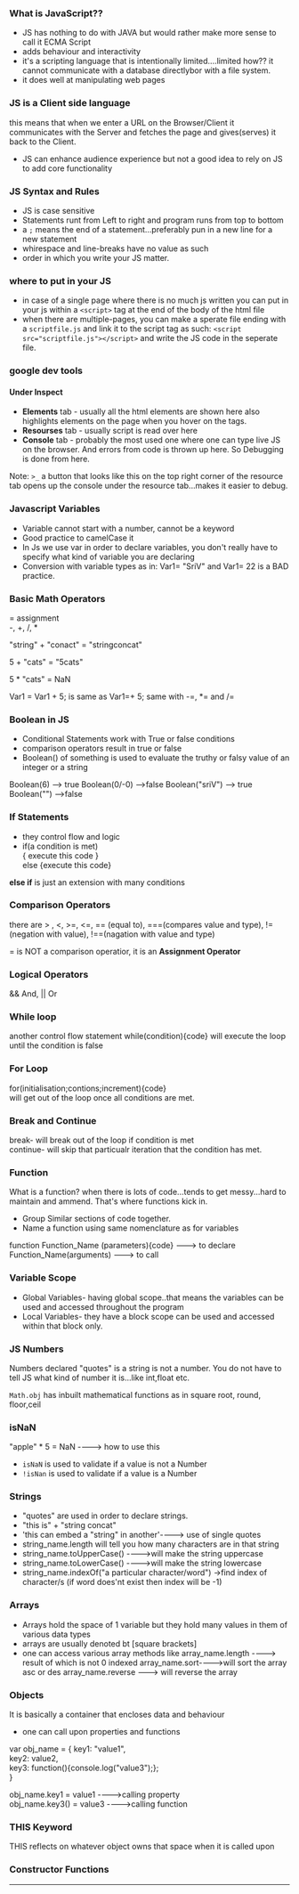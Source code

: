 ### What is JavaScript??
- JS has nothing to do with JAVA but would rather make more sense to call it ECMA Script
- adds behaviour and interactivity
- it's a scripting language that is intentionally limited....limited how?? it cannot communicate with a database directlybor with a file system.
- it does well at manipulating web pages

### JS is a Client side language
this means that when we enter a URL on the Browser/Client it communicates with the Server and fetches the page and gives(serves) it back to the Client.

- JS can enhance audience experience but not a good idea to rely on JS to add core functionality

### JS Syntax and Rules
- JS is case sensitive
- Statements runt from Left to right and program runs from top to bottom
- a `;` means the end of a statement...preferably pun in a new line for a new statement
- whirespace and line-breaks have no value as such
- order in which you write your JS matter.

### where to put in your JS
- in case of a single page where there is no much js written you can put in your js within a `<script>` tag at the end of the body of the html file
- when there are multiple-pages, you can make a sperate file ending with a `scriptfile.js` and link it to the script tag as such: `<script src="scriptfile.js"></script>`
and write the JS code in the seperate file.

### google dev tools
#### Under Inspect
- **Elements** tab - usually all the html elements are shown here also highlights elements on the page when you hover on the tags.<br>
- **Resourses** tab - usually script is read over here
- **Console** tab - probably the most used one where one can type live JS on the browser. And errors from code is thrown up here. So Debugging is done from here.

Note: `>_` a button that looks like this on the top right corner of the resource tab opens up the console under the resource tab...makes it easier to debug.

### Javascript Variables
- Variable cannot start with a number, cannot be a keyword
- Good practice to camelCase it
- In Js we use var in order to declare variables, you don't really have to specify what kind of variable you are declaring
- Conversion with variable types as  in:
Var1= "SriV" and Var1= 22 is a BAD practice.

### Basic Math Operators
= assignment <br>
 -, +, /, *

 "string" + "conact" = "stringconcat"

 5 + "cats" = "5cats"

 5 * "cats" = NaN

 Var1 = Var1 + 5; is same as Var1=+ 5; same with -=, *= and /=

### Boolean in JS
- Conditional Statements work with True or false conditions
- comparison operators result in true or false
- Boolean() of something is used to evaluate the truthy or falsy value of an integer or a string

Boolean(6) --> true
Boolean(0/-0) -->false
Boolean("sriV") --> true
Boolean("") -->false

### If Statements
- they control flow and logic
- if(a condition is met)<br>{
    execute  this code
} <br>else {execute this code}

**else if** is just an extension with many conditions

### Comparison Operators
 there are > , <, >=, <=, == (equal to), ===(compares value and type), !=(negation with value), !==(nagation with value and type)

 = is NOT a comparison operatior, it is an **Assignment Operator**

 ### Logical Operators
 && And, || Or

 ### While loop
 another control flow statement
 while(condition){code}
 will execute the loop until the condition is false

 ### For Loop
 for(initialisation;contions;increment){code} <br>
will get out of the loop once all conditions are met.

### Break and Continue
 break- will break out of the loop if condition is met <br>
 continue- will skip that particualr iteration that the condition has met.

### Function
What is a function?
when there is lots of code...tends to get messy...hard to maintain and ammend. That's where functions kick in.

- Group Similar sections of code together.<br>
- Name a function using same nomenclature as for variables

function Function_Name (parameters){code} ---> to declare <br>
Function_Name(arguments) ---> to call

### Variable Scope
- Global Variables- having global scope..that means the variables can be used and accessed throughout the program
- Local Variables- they have a block scope can be used and accessed within that block only.

### JS Numbers
Numbers declared "quotes" is a string is not a number.
You do not have to tell JS what kind of number it is...like int,float etc.

`Math.obj` has inbuilt mathematical functions as in square root, round, floor,ceil

### isNaN
"apple" * 5 = NaN ----> how to use this 
- `isNaN` is used to validate if a value is not a Number
- `!isNan` is used to validate if a value is a Number

### Strings
- "quotes" are used in order to declare strings.
- "this is" + "string concat"
- 'this can embed a "string" in another'----> use of single quotes
- string_name.length will tell you how many characters are in that string
- string_name.toUpperCase() ---->will make the string uppercase
- string_name.toLowerCase() ---->will make the string lowercase
- string_name.indexOf("a particular character/word") ->find index of character/s (if word does'nt exist then index will be -1)

### Arrays
- Arrays hold the space of 1 variable but they hold many values in them of various data types
- arrays are usually denoted bt [square brackets]
- one can access various array methods like 
array_name.length ----> result of which is not 0 indexed
array_name.sort---->will sort the array asc or des
array_name.reverse ---> will reverse the array

### Objects
It is basically a container that encloses data and behaviour
- one can call upon properties and functions

var obj_name = {
    key1: "value1",<br>
    key2: value2,<br>
    key3: function(){console.log("value3");};<br>
}<br>

obj_name.key1 = value1 ---->calling property<br>
obj_name.key3() = value3 ---->calling function

### THIS Keyword
THIS reflects on whatever object owns that space when it is called upon

### Constructor Functions




****



